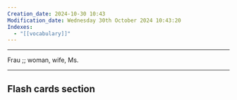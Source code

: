 ```yaml
---
Creation_date: 2024-10-30 10:43
Modification_date: Wednesday 30th October 2024 10:43:20
Indexes:
  - "[[vocabulary]]"
---
```


----

Frau ;; woman, wife, Ms.


















---
## Flash cards section
